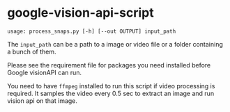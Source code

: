 # google-vision-api-script
```
usage: process_snaps.py [-h] [--out OUTPUT] input_path
```

The `input_path` can be a path to a image or video file or a folder containing a bunch of them. 

Please see the requirement file for packages you need installed before Google visionAPI can run.

You need to have `ffmpeg` installed to run this script if video processing is required. It samples the video every 0.5 sec to extract an image and run vision api on that image.
